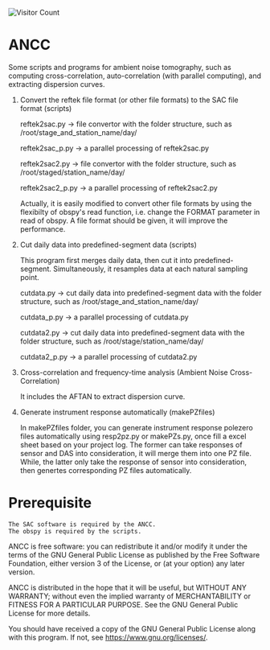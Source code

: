 ![Visitor Count](https://profile-counter.glitch.me/{YoushanLiu}/count.svg)
# 

# ANCC
Some scripts and programs for ambient noise tomography, such as computing cross-correlation, auto-correlation (with parallel computing), and extracting dispersion curves.

1. Convert the reftek file format (or other file formats) to the SAC file format (scripts)

    reftek2sac.py     -> file convertor with the folder structure, such as /root/stage_and_station_name/day/
    
    reftek2sac_p.py   -> a parallel processing of reftek2sac.py
    
    reftek2sac2.py    -> file convertor with the folder structure, such as /root/staged/station_name/day/
    
    reftek2sac2_p.py  -> a parallel processing of reftek2sac2.py

	Actually, it is easily modified to convert other file formats by using the flexibilty of obspy's read function, i.e. change the FORMAT parameter in read of obspy.
	A file format should be given, it will improve the performance.

2. Cut daily data into predefined-segment data (scripts)

   This program first merges daily data, then cut it into predefined-segment. Simultaneously, it resamples data at each natural sampling point.

    cutdata.py        -> cut daily data into predefined-segment data with the folder structure, such as /root/stage_and_station_name/day/
    
    cutdata_p.py      -> a parallel processing of cutdata.py
    
    cutdata2.py       -> cut daily data into predefined-segment data with the folder structure, such as /root/stage/station_name/day/
    
    cutdata2_p.py     -> a parallel processing of cutdata2.py

3. Cross-correlation and frequency-time analysis (Ambient Noise Cross-Correlation)

    It includes the AFTAN to extract dispersion curve.

4. Generate instrument response automatically (makePZfiles)

    In makePZfiles folder, you can generate instrument response polezero files automatically using resp2pz.py or makePZs.py, 
    once fill a excel sheet based on your project log. The former can take responses of sensor and DAS into consideration, 
    it will merge them into one PZ file. While, the latter only take the response of sensor into consideration, then genertes
    corresponding PZ files automatically.


# Prerequisite
    The SAC software is required by the ANCC.
    The obspy is required by the scripts.




ANCC is free software: you can redistribute it and/or modify
it under the terms of the GNU General Public License as published by
the Free Software Foundation, either version 3 of the License, or
(at your option) any later version.

ANCC is distributed in the hope that it will be useful,
but WITHOUT ANY WARRANTY; without even the implied warranty of
MERCHANTABILITY or FITNESS FOR A PARTICULAR PURPOSE.  See the
GNU General Public License for more details.

You should have received a copy of the GNU General Public License
along with this program.  If not, see <https://www.gnu.org/licenses/>.
